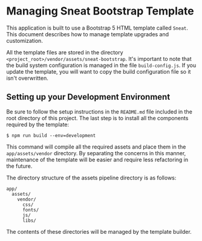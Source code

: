# Managing Sneat Bootstrap Template

This application is built to use a Bootstrap 5 HTML template called `Sneat`.  This document describes how to manage
template upgrades and customization.

All the template files are stored in the directory `<project_root>/vendor/assets/sneat-bootstrap`.  It's important
to note that the build system configuration is managed in the file `build-config.js`.  If you update the template,
you will want to copy the build configuration file so it isn't overwritten.

## Setting up your Development Environment

Be sure to follow the setup instructions in the `README.md` file included in the root directory of this project.
The last step is to install all the components required by the template:

    $ npm run build --env=development

This command will compile all the required assets and place them in the `app/assets/vendor` directory.  By separating
the concerns in this manner, maintenance of the template will be easier and require less refactoring in the future.

The directory structure of the assets pipeline directory is as follows:

    app/
      assets/
        vendor/
          css/
          fonts/
          js/
          libs/

The contents of these directories will be managed by the template builder.